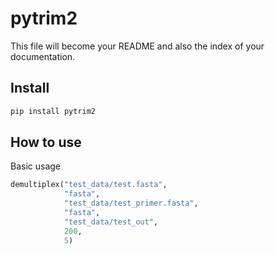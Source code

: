 pytrim2
================

<!-- WARNING: THIS FILE WAS AUTOGENERATED! DO NOT EDIT! -->

This file will become your README and also the index of your
documentation.

## Install

``` sh
pip install pytrim2
```

## How to use

Basic usage

``` python
demultiplex("test_data/test.fasta",
            "fasta",
            "test_data/test_primer.fasta",
            "fasta",
            "test_data/test_out",
            200,
            5)
```
